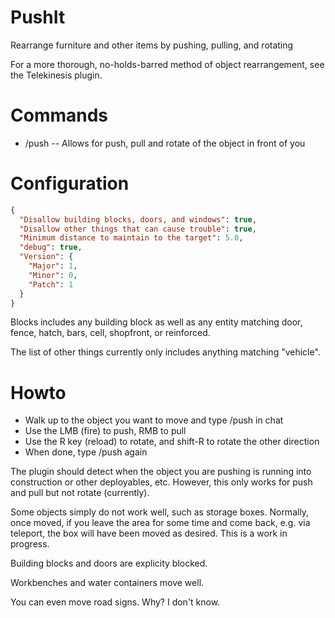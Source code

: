 # PushIt
Rearrange furniture and other items by pushing, pulling, and rotating

For a more thorough, no-holds-barred method of object rearrangement, see the Telekinesis plugin.

# Commands

 - /push -- Allows for push, pull and rotate of the object in front of you

# Configuration
```json
{
  "Disallow building blocks, doors, and windows": true,
  "Disallow other things that can cause trouble": true,
  "Minimum distance to maintain to the target": 5.0,
  "debug": true,
  "Version": {
    "Major": 1,
    "Minor": 0,
    "Patch": 1
  }
}
```
Blocks includes any building block as well as any entity matching door, fence, hatch, bars, cell, shopfront, or reinforced.

The list of other things currently only includes anything matching "vehicle".

# Howto

 - Walk up to the object you want to move and type /push in chat
 - Use the LMB (fire) to push, RMB to pull
 - Use the R key (reload) to rotate, and shift-R to rotate the other direction
 - When done, type /push again

The plugin should detect when the object you are pushing is running into construction or other deployables, etc.  However, this only works for push and pull but not rotate (currently).

Some objects simply do not work well, such as storage boxes.  Normally, once moved, if you leave the area for some time and come back, e.g. via teleport, the box will have been moved as desired.  This is a work in progress.

Building blocks and doors are explicity blocked.

Workbenches and water containers move well.

You can even move road signs.  Why?  I don't know.

